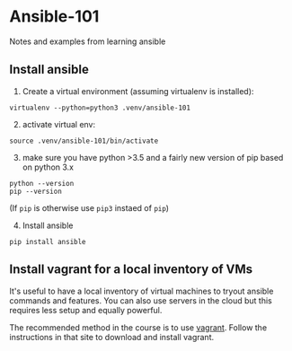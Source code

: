 # Ansible-101
Notes and examples from learning ansible

## Install ansible

1. Create a virtual environment (assuming virtualenv is installed):

```
virtualenv --python=python3 .venv/ansible-101
```

2. activate virtual env:

```
source .venv/ansible-101/bin/activate
```

3. make sure you have python >3.5 and a fairly new version of pip based on python 3.x
```
python --version
pip --version
```
(If `pip` is otherwise use `pip3` instaed of `pip`)

4. Install ansible
```
pip install ansible
```

## Install vagrant for a local inventory of VMs

It's useful to have a local inventory of virtual machines to tryout ansible commands and features. You can also use servers in the cloud but this requires less setup and equally powerful.

The recommended method in the course is to use [vagrant](https://www.vagrantup.com/). Follow the instructions in that site to download and install vagrant.
